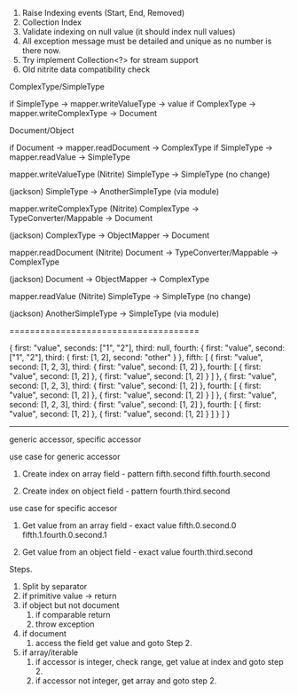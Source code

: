 1. Raise Indexing events (Start, End, Removed)
2. Collection Index
3. Validate indexing on null value (it should index null values)
3. All exception message must be detailed and unique as no number is there now.
4. Try implement Collection<?> for stream support
5. Old nitrite data compatibility check

ComplexType/SimpleType

if SimpleType -> mapper.writeValueType -> value
if ComplexType -> mapper.writeComplexType -> Document


Document/Object

if Document -> mapper.readDocument -> ComplexType
if SimpleType -> mapper.readValue -> SimpleType

mapper.writeValueType 
(Nitrite)
SimpleType -> SimpleType (no change)

(jackson)
SimpleType -> AnotherSimpleType (via module)

mapper.writeComplexType
(Nitrite)
ComplexType -> TypeConverter/Mappable -> Document

(jackson)
ComplexType -> ObjectMapper -> Document

mapper.readDocument
(Nitrite)
Document -> TypeConverter/Mappable -> ComplexType

(jackson)
Document -> ObjectMapper -> ComplexType

mapper.readValue
(Nitrite)
SimpleType -> SimpleType (no change)

(jackson)
AnotherSimpleType -> SimpleType (via module)



=====================================

{
	first: "value",
	seconds: ["1", "2"],
	third: null,
	fourth: {
		first: "value",
		second: ["1", "2"],
		third: {
			first: [1, 2],
			second: "other"
		}
	},
	fifth: [
		{
			first: "value",
			second: [1, 2, 3],
			third: {
				first: "value",
				second: [1, 2]
			},
			fourth: [
				{
					first: "value",
					second: [1, 2]
				},
				{
					first: "value",
					second: [1, 2]
				}
			]
		},
		{
			first: "value",
			second: [1, 2, 3],
			third: {
				first: "value",
				second: [1, 2]
			},
			fourth: [
				{
					first: "value",
					second: [1, 2]
				},
				{
					first: "value",
					second: [1, 2]
				}
			]
		},
		{
			first: "value",
			second: [1, 2, 3],
			third: {
				first: "value",
				second: [1, 2]
			},
			fourth: [
				{
					first: "value",
					second: [1, 2]
				},
				{
					first: "value",
					second: [1, 2]
				}
			]
		}
	]
}



---------------------------


generic accessor, specific accessor

use case for generic accessor
1. Create index on array field - pattern
fifth.second
fifth.fourth.second

2. Create index on object field - pattern
fourth.third.second


use case for specific accesor
1. Get value from an array field - exact value
fifth.0.second.0
fifth.1.fourth.0.second.1

2. Get value from an object field - exact value
fourth.third.second

Steps.
1. Split by separator
2. if primitive value -> return
3. if object but not document
	1. if comparable return
	2. throw exception
4. if document
	1. access the field get value and goto Step 2.
5. if array/iterable
	1. if accessor is integer, check range, get value at index and goto step 2.
	2. if accessor not integer, get array and goto step 2.
